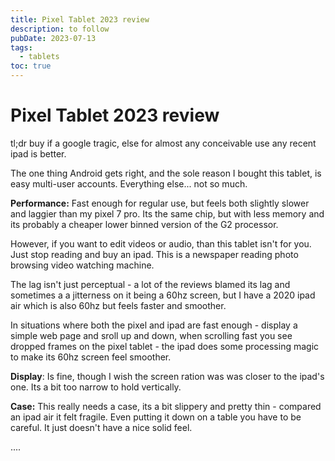 ```yaml
---
title: Pixel Tablet 2023 review
description: to follow 
pubDate: 2023-07-13
tags:
  - tablets
toc: true
---
```


# Pixel Tablet 2023 review

tl;dr buy if a google tragic, else for almost any conceivable use any recent ipad is better.

The one thing Android gets right, and the sole reason I bought this tablet, is easy multi-user accounts. Everything else... not so much.

**Performance:** Fast enough for regular use, but feels both slightly slower and laggier than my pixel 7 pro. Its the same chip, but with less memory and its probably a cheaper lower binned version of the G2 processor.

However, if you want to edit videos or audio, than this tablet isn't for you. Just stop reading and buy an ipad. This is a newspaper reading photo browsing video watching machine.

The lag isn't just perceptual - a lot of the reviews blamed its lag and sometimes a a jitterness on it being a 60hz screen, but I have a 2020 ipad air which is also 60hz but feels faster and smoother.

In situations where both the pixel and ipad are fast enough - display a simple web page and sroll up and down, when scrolling fast you see dropped frames on the pixel tablet - the ipad does some processing magic to make its 60hz screen feel smoother.

**Display**: Is fine, though I wish the screen ration was was closer to the ipad's one. Its a bit too narrow to hold vertically.

**Case:** This really needs a case, its a bit slippery and pretty thin - compared an ipad air it felt fragile. Even putting it down on a table you have to be careful. It just doesn't have a nice solid feel.

....

